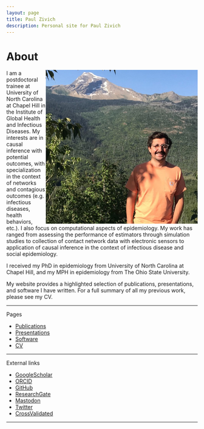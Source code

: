 ```yaml
---
layout: page
title: Paul Zivich
description: Personal site for Paul Zivich
---
```


# About

<img align="right" src="assets/images/paul_zivich_min.JPG" alt="Me" width="400">

I am a postdoctoral trainee at University of North Carolina at Chapel Hill in the Institute of Global Health and 
Infectious Diseases. My interests are in causal inference with potential outcomes, with 
specialization in the context of networks and contagious outcomes (e.g. infectious diseases, health behaviors, etc.). 
I also focus on computational aspects of epidemiology. My work has ranged from assessing the 
performance of estimators through simulation studies to collection of contact network data with electronic sensors to 
application of causal inference in the context of infectious disease and social epidemiology. 

I received my PhD in epidemiology from University of North Carolina at Chapel Hill, and my MPH in 
epidemiology from The Ohio State University. 

My website provides a highlighted selection of publications, presentations, and software I have written. For a full 
summary of all my previous work, please see my CV.

------------------
Pages

- [Publications](pages/publications.html)
- [Presentations](pages/presentations.html)
- [Software](pages/software.html)
- [CV](https://pzivich.github.io/assets/cv/pzivich_CV.pdf)

------------------

External links

- [GoogleScholar](https://scholar.google.com/citations?user=hbU-gZ0AAAAJ&hl=en)
- [ORCID](https://orcid.org/0000-0002-9932-1095)
- [GitHub](https://github.com/pzivich)
- [ResearchGate](https://www.researchgate.net/profile/Paul-Zivich)
- [Mastodon](https://qoto.org/@PausalZ)
- [Twitter](https://twitter.com/PausalZ)
- [CrossValidated](https://stats.stackexchange.com/users/247479/pzivich)

------------------
